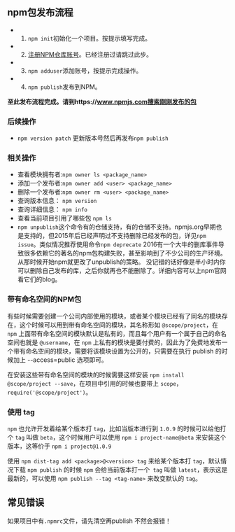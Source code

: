 ## npm包发布流程

* 1. `npm init`初始化一个项目。按提示填写完成。
* 2. [注册NPM仓库账号](https://www.npmjs.com)。已经注册过请跳过此步。
* 3. `npm adduser`添加账号，按提示完成操作。
* 4. `npm publish`发布到NPM。

**至此发布流程完成。请到https://www.npmjs.com搜索刚刚发布的包**
### 后续操作
* `npm version patch` 更新版本号然后再发布`npm publish`

### 相关操作
* 查看模块拥有者:`npm owner ls <package_name>`
* 添加一个发布者:`npm owner add <user> <package_name>`
* 删除一个发布者:`npm owner rm <user> <package_name>`
* 查询版本信息： `npm version`
* 查询详细信息： `npm info`
* 查看当前项目引用了哪些包 `npm ls`
* `npm unpublish`这个命令有的仓储支持，有的仓储不支持。npmjs.org早期也是支持的，但2015年后已经声明过不支持删除已经发布的包，详见`npm issue`。类似情况推荐使用命令`npm deprecate` 2016有一个大牛的删库事件导致很多依赖它的著名的npm包构建失败，甚至影响到了不少公司的生产环境。从那时候开始npm就更改了unpublish的策略。
没记错的话好像是半小时内你可以删除自己发布的库，之后你就再也不能删除了。详细内容可以上npm官网看它们的blog。

### 带有命名空间的NPM包
有些时候需要创建一个公司内部使用的模块，或者某个模块已经有了同名的模块存在，这个时候可以用到带有命名空间的模块，其名称形如 `@scope/project`，在 `npm` 上面带有命名空间的模块默认是私有的，而且每个用户有一个属于自己的命名空间也就是 `@username`，在 `npm` 上私有的模块是要付费的，因此为了免费地发布一个带有命名空间的模块，需要将该模块设置为公开的，只需要在执行 publish 的时候加上 --access=public 选项即可。

在安装这些带有命名空间的模块的时候需要这样安装 `npm install @scope/project --save`，在项目中引用的时候也要带上 `scope`，`require('@scope/project')`。

### 使用 tag
`npm` 也允许开发着给某个版本打 `tag`，比如当版本进行到 `1.0.9` 的时候可以给他打个 `tag` 叫做 `beta`，这个时候用户可以使用 `npm i project-name@beta` 来安装这个版本，这等价于 `npm i project@1.0.9`

使用 `npm dist-tag add <package>@<version> tag` 来给某个版本打 `tag`，默认情况下载 `npm publish` 的时候 `npm` 会给当前版本打一个` tag` 叫做 `latest`，表示这是最新的，可以使用 `npm publish --tag <tag-name>` 来改变默认的 `tag`。


## 常见错误
如果项目中有`.npmrc`文件，请先清空再publish 不然会报错！
